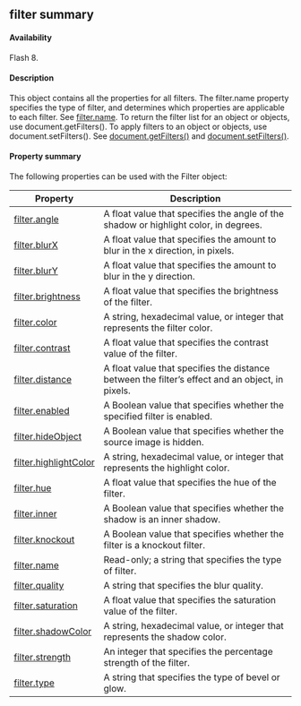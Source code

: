 ## filter summary

#### Availability

Flash 8.

#### Description

This object contains all the properties for all filters. The filter.name property specifies the type of filter, and determines which properties are applicable to each filter. See [filter.name](#!AdobeDocs/developers-animatesdk-docs/test/Filter_object/filter13.md).
To return the filter list for an object or objects, use document.getFilters(). To apply filters to an object or objects, use document.setFilters(). See [document.getFilters()](#!AdobeDocs/developers-animatesdk-docs/test/Document_object/docume79.md) and [document.setFilters()](#!AdobeDocs/developers-animatesdk-docs/test/Document_object/docum530.md).

#### Property summary

The following properties can be used with the Filter object:

| **Property**                           | **Description**                                                                                 |
|----------------------------------------|-------------------------------------------------------------------------------------------------|
| [filter.angle](#!AdobeDocs/developers-animatesdk-docs/test/Filter_object/filter.md)          | A float value that specifies the angle of the shadow or highlight color, in degrees.            |
| [filter.blurX](#!AdobeDocs/developers-animatesdk-docs/test/Filter_object/filter1.md)          | A float value that specifies the amount to blur in the x direction, in pixels.                  |
| [filter.blurY](#!AdobeDocs/developers-animatesdk-docs/test/Filter_object/filter2.md)          | A float value that specifies the amount to blur in the y direction.                             |
| [filter.brightness](#!AdobeDocs/developers-animatesdk-docs/test/Filter_object/filter3.md)     | A float value that specifies the brightness of the filter.                                      |
| [filter.color](#!AdobeDocs/developers-animatesdk-docs/test/Filter_object/filter4.md)          | A string, hexadecimal value, or integer that represents the filter color.                       |
| [filter.contrast](#!AdobeDocs/developers-animatesdk-docs/test/Filter_object/filter5.md)       | A float value that specifies the contrast value of the filter.                                  |
| [filter.distance](#!AdobeDocs/developers-animatesdk-docs/test/Filter_object/filter6.md)       | A float value that specifies the distance between the filter’s effect and an object, in pixels. |
| [filter.enabled](#!AdobeDocs/developers-animatesdk-docs/test/Filter_object/filter7.md)        | A Boolean value that specifies whether the specified filter is enabled.                         |
| [filter.hideObject](#!AdobeDocs/developers-animatesdk-docs/test/Filter_object/filter8.md)     | A Boolean value that specifies whether the source image is hidden.                              |
| [filter.highlightColor](#!AdobeDocs/developers-animatesdk-docs/test/Filter_object/filter9.md) | A string, hexadecimal value, or integer that represents the highlight color.                    |
| [filter.hue](#!AdobeDocs/developers-animatesdk-docs/test/Filter_object/filter10.md)            | A float value that specifies the hue of the filter.                                             |
| [filter.inner](#!AdobeDocs/developers-animatesdk-docs/test/Filter_object/filter11.md)          | A Boolean value that specifies whether the shadow is an inner shadow.                           |
| [filter.knockout](#!AdobeDocs/developers-animatesdk-docs/test/Filter_object/filter12.md)       | A Boolean value that specifies whether the filter is a knockout filter.                         |
| [filter.name](#!AdobeDocs/developers-animatesdk-docs/test/Filter_object/filter13.md)           | Read-only; a string that specifies the type of filter.                                          |
| [filter.quality](#!AdobeDocs/developers-animatesdk-docs/test/Filter_object/filter14.md)        | A string that specifies the blur quality.                                                       |
| [filter.saturation](#!AdobeDocs/developers-animatesdk-docs/test/Filter_object/filter15.md)     | A float value that specifies the saturation value of the filter.                                |
| [filter.shadowColor](#!AdobeDocs/developers-animatesdk-docs/test/Filter_object/filter16.md)    | A string, hexadecimal value, or integer that represents the shadow color.                       |
| [filter.strength](#!AdobeDocs/developers-animatesdk-docs/test/Filter_object/filter17.md)       | An integer that specifies the percentage strength of the filter.                                |
| [filter.type](#!AdobeDocs/developers-animatesdk-docs/test/Filter_object/filter18.md)           | A string that specifies the type of bevel or glow.                                              |

<span id="filter.angle" class="anchor"></span>

